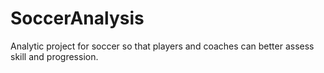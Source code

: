 # SoccerAnalysis
Analytic project for soccer so that players and coaches can better assess skill and progression.
